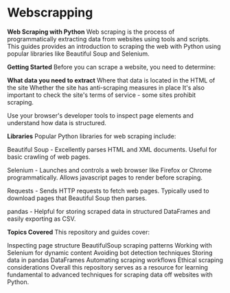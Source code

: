 # Webscrapping
**Web Scraping with Python**
Web scraping is the process of programmatically extracting data from websites using tools and scripts. This guides provides an introduction to scraping the web with Python using popular libraries like Beautiful Soup and Selenium.

**Getting Started**
Before you can scrape a website, you need to determine:

**What data you need to extract**
Where that data is located in the HTML of the site
Whether the site has anti-scraping measures in place
It's also important to check the site's terms of service - some sites prohibit scraping.

Use your browser's developer tools to inspect page elements and understand how data is structured.

**Libraries**
Popular Python libraries for web scraping include:

Beautiful Soup - Excellently parses HTML and XML documents. Useful for basic crawling of web pages.

Selenium - Launches and controls a web browser like Firefox or Chrome programmatically. Allows javascript pages to render before scraping.

Requests - Sends HTTP requests to fetch web pages. Typically used to download pages that Beautiful Soup then parses.

pandas - Helpful for storing scraped data in structured DataFrames and easily exporting as CSV.

**Topics Covered**
This repository and guides cover:

Inspecting page structure
BeautifulSoup scraping patterns
Working with Selenium for dynamic content
Avoiding bot detection techniques
Storing data in pandas DataFrames
Automating scraping workflows
Ethical scraping considerations
Overall this repository serves as a resource for learning fundamental to advanced techniques for scraping data off websites with Python.

